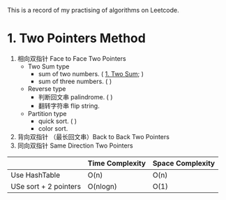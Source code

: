 This is a record of my practising of algorithms on Leetcode.

# 1. Two Pointers Method


  
1. 相向双指针 Face to Face Two Pointers
   - Two Sum type
     - sum of two numbers. ( [1. Two Sum](leetcode/1.twosum.md);  )
     - sum of three numbers. ( )
   - Reverse type     
     - 判断回文串 palindrome. (  )
     - 翻转字符串 flip string. 
   - Partition type
     - quick sort. (  )
     - color sort.
2. 背向双指针 （最长回文串）Back to Back Two Pointers
3. 同向双指针 Same Direction Two Pointers 

||Time Complexity|Space Complexity|
|-|-|-|
|Use HashTable| O(n)|O(n)|
|USe sort + 2 pointers|O(nlogn)|O(1)|

